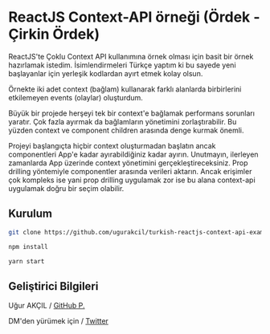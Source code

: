 # ReactJS Context-API örneği (Ördek - Çirkin Ördek)

ReactJS'te Çoklu Context API kullanımına örnek olması için basit bir örnek hazırlamak istedim.
İsimlendirmeleri Türkçe yaptım ki bu sayede yeni başlayanlar için yerleşik kodlardan ayırt etmek kolay olsun.

Örnekte iki adet context (bağlam) kullanarak farklı alanlarda birbirlerini etkilemeyen events (olaylar) oluşturdum.

Büyük bir projede herşeyi tek bir context'e bağlamak performans sorunları yaratır. Çok fazla ayırmak da bağlamların yönetimini zorlaştırabilir. Bu yüzden context ve component children arasında denge kurmak önemli. 

Projeyi başlangıçta hiçbir context oluşturmadan başlatın ancak componentleri App'e kadar ayırabildiğiniz kadar ayırın. Unutmayın, ilerleyen zamanlarda App üzerinde context yönetimini gerçekleştireceksiniz. Prop drilling yöntemiyle componentler arasında verileri aktarın. Ancak erişimler çok kompleks ise yani prop drilling uygulamak zor ise bu alana context-api uygulamak doğru bir seçim olabilir.

## Kurulum

```bash
git clone https://github.com/ugurakcil/turkish-reactjs-context-api-example.git

npm install

yarn start
```

## Geliştirici Bilgileri

Uğur AKÇIL /  [GitHub P.](https://github.com/ugurakcil)

DM'den yürümek için / [Twitter](https://twitter.com/ugurxa)
